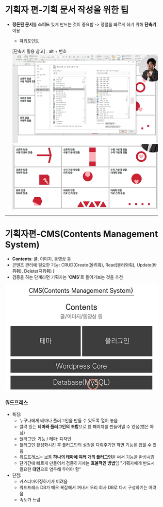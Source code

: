 # 기획자 편-기획 문서 작성을 위한 팁
- **정돈된 문서**를 **스피드** 있게 만드는 것이 중요함 -> 정렬을 빠르게 하기 위해 **단축키** 이용
  - 파워포인트

  [단축키 활용 참고] : alt + 번호
  ![img_40.png](images/img_40.png)
  ![img_39.png](images/img_39.png)

---
# 기획자편-CMS(Contents Management System)
- **Contents**: 글, 이미지, 동영상 등
- 콘텐츠 관리에 필요한 기능: CRUD(Create(올려줘), Read(불러와줘), Update(바꿔줘), Delete(지워줘) )
- 검증을 하는 단계라면 기획자는 '**CMS**'로 들어가보는 것을 추천

![img_41.png](images/img_41.png)

### 워드프레스
- 특징: 
  - 누구나에게 테마나 플러그인을 만들 수 있도록 열어 놓음
  - 깔려 있는 **테마와 플러그인의 조합**으로 웹 페이지를 만들어낼 수 있음(앱은 아님)
  - 플러그인: 기능 / 테마: 디자인
  - 플러그인 활성화시킨 후 플러그인의 설정을 다뤄주기만 하면 기능을 입힐 수 있음
  - 워드프레스는 보통 **하나의 테마에 여러 개의 플러그인**을 써서 기능을 완성시킴
  - 단기간에 빠르게 만들어서 검증하기에는 **효율적인 방법**임 "기획자에게 반드시 필요한 **대안**으로 염두해 두어야 함"
- 단점:
  - 커스터마이징하기가 어려움 
  - 워드프레스 DB가 매우 복잡해서 꺼내서 우리 회사 DB로 다시 구성하기는 어려움
  - 속도가 느림
